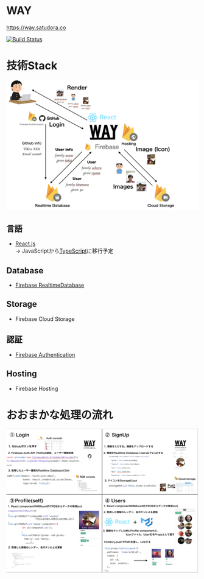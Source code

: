 # WAY
https://way.satudora.co

[![Build Status](https://travis-ci.com/satudora-digital/way.svg?token=rsXJmjsg4Ce41ycX1Bij&branch=master)](https://travis-ci.com/satudora-digital/way)

# 技術Stack

![Way structure](./way_structure.png "WAY structure")

## 言語
- [React.js](https://reactjs.org/docs/create-a-new-react-app.html)  
→ JavaScriptから[TypeScript](https://www.typescriptlang.org/)に移行予定

## Database
- [Firebase RealtimeDatabase](https://console.firebase.google.com/u/0/project/whoareyou-c231f/database)

## Storage
- Firebase Cloud Storage

## 認証
- [Firebase Authentication](https://console.firebase.google.com/u/0/project/whoareyou-c231f/authentication/users)

## Hosting
- Firebase Hosting


# おおまかな処理の流れ

![Way flow](./way_flow.png "WAY flow")
